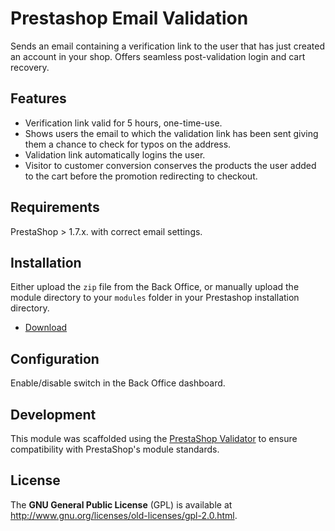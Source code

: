 Prestashop Email Validation
===========================

Sends an email containing a verification link to the user that has just created 
an account in your shop.  Offers seamless post-validation login and cart 
recovery.


Features
--------

+ Verification link valid for 5 hours, one-time-use.
+ Shows users the email to which the validation link has been sent giving them a
  chance to check for typos on the address.
+ Validation link automatically logins the user.
+ Visitor to customer conversion conserves the products the user added to the 
  cart before the promotion redirecting to checkout.


Requirements
------------

PrestaShop > 1.7.x. with correct email settings.


Installation
------------

Either upload the `zip` file from the Back Office, or manually upload the module 
directory to your `modules` folder in your Prestashop installation directory.

+ [Download](https://github.com/guilleng/ps-email-validation/raw/master/psemailvalidation.zip)


Configuration
-------------

Enable/disable switch in the Back Office dashboard.


Development
-----------

This module was scaffolded using the 
[PrestaShop Validator](https://validator.prestashop.com/generator) to 
ensure compatibility with PrestaShop's module standards.


License
-------

The **GNU General Public License** (GPL) is available at 
http://www.gnu.org/licenses/old-licenses/gpl-2.0.html.
